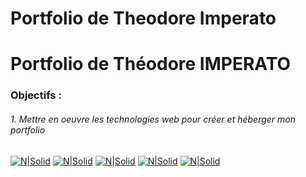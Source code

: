 # Portfolio de Theodore Imperato
# Portfolio de Théodore IMPERATO
### Objectifs :
###### 1. Mettre en oeuvre les technologies web pour créer et héberger mon portfolio

 [![N|Solid](https://imgur.com/eExJeiK.png)](https://nodesource.com/products/nsolid) [![N|Solid](https://imgur.com/8UhUYoD.png)](https://nodesource.com/products/nsolid) [![N|Solid](https://imgur.com/nbpyd1P.png)](https://nodesource.com/products/nsolid) [![N|Solid](https://imgur.com/keqgrtE.png)](https://nodesource.com/products/nsolid)       [![N|Solid](https://imgur.com/xvHGAvT.png)](https://nodesource.com/products/nsolid)
